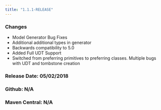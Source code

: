 ```yaml
---
title: "1.1.1-RELEASE"
---
```


### Changes
* Model Generator Bug Fixes
* Additional additional types in generator
* Backwards compatibility to 5.0
* Added Full UDT Support
* Switched from preferring primitives to preferring classes. Multiple bugs with UDT and tombstone creation

### Release Date: 05/02/2018

### Github: N/A

### Maven Central: N/A